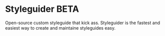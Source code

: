 # Styleguider BETA
Open-source custom styleguide that kick ass. Styleguider is the fastest and easiest way to create and maintaine styleguides easy.
